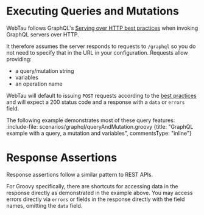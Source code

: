# Executing Queries and Mutations

WebTau follows GraphQL's [Serving over HTTP best practices](https://graphql.org/learn/serving-over-http/) when invoking
GraphQL servers over HTTP.

It therefore assumes the server responds to requests to `/graphql` so you do not need to specify that in the URL in your configuration.
Requests allow providing:
* a query/mutation string
* variables
* an operation name

WebTau will default to issuing `POST` requests according to the [best practices](https://graphql.org/learn/serving-over-http/#post-request)
and will expect a 200 status code and a response with a `data` or `errors` field.

The following example demonstrates most of these query features:
:include-file: scenarios/graphql/queryAndMutation.groovy {title: "GraphQL example with a query, a mutation and variables", commentsType: "inline"}

# Response Assertions

Response assertions follow a similar pattern to REST APIs.

For Groovy specifically, there are shortcuts for accessing data in the response directly as demonstrated in the example above.
You may access errors directly via `errors` or fields in the response directly with the field names, omitting the `data` field.
